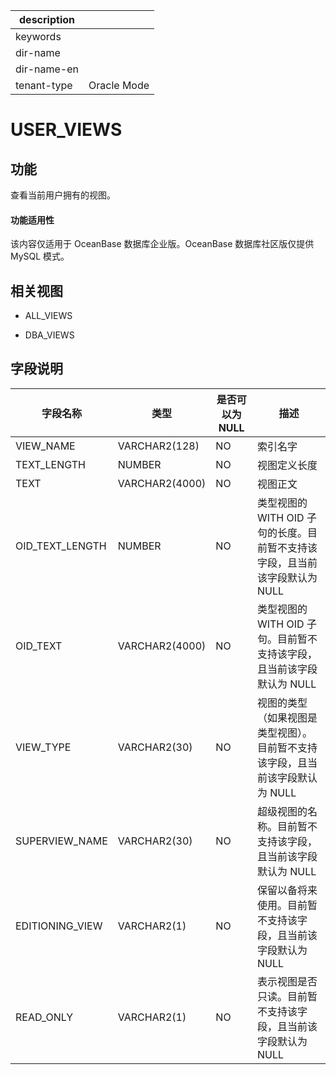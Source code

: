 |description||
|---|---|
|keywords||
|dir-name||
|dir-name-en||
|tenant-type|Oracle Mode|

USER_VIEWS
===============================

功能
-----------

查看当前用户拥有的视图。

  <main id="notice" >
    <h4>功能适用性</h4>
    <p>该内容仅适用于 OceanBase 数据库企业版。OceanBase 数据库社区版仅提供 MySQL 模式。</p>
  </main>

相关视图
-------------

* ALL_VIEWS

* DBA_VIEWS

字段说明
-------------

|    **字段名称**     |     **类型**     | **是否可以为 NULL** |                           **描述**                           |
|-----------------|----------------|----------------|------------------------------------------------------------|
| VIEW_NAME       | VARCHAR2(128)  | NO             | 索引名字                                                       |
| TEXT_LENGTH     | NUMBER         | NO             | 视图定义长度                                                     |
| TEXT            | VARCHAR2(4000) | NO             | 视图正文                                                       |
| OID_TEXT_LENGTH | NUMBER         | NO             | 类型视图的 WITH OID 子句的长度。目前暂不支持该字段，且当前该字段默认为 NULL              |
| OID_TEXT        | VARCHAR2(4000) | NO             | 类型视图的 WITH OID 子句。目前暂不支持该字段，且当前该字段默认为 NULL                 |
| VIEW_TYPE       | VARCHAR2(30)   | NO             | 视图的类型（如果视图是类型视图）。 目前暂不支持该字段，且当前该字段默认为 NULL |
| SUPERVIEW_NAME  | VARCHAR2(30)   | NO             | 超级视图的名称。目前暂不支持该字段，且当前该字段默认为 NULL                           |
| EDITIONING_VIEW | VARCHAR2(1)    | NO             | 保留以备将来使用。目前暂不支持该字段，且当前该字段默认为 NULL                          |
| READ_ONLY       | VARCHAR2(1)    | NO             | 表示视图是否只读。目前暂不支持该字段，且当前该字段默认为 NULL                          |
